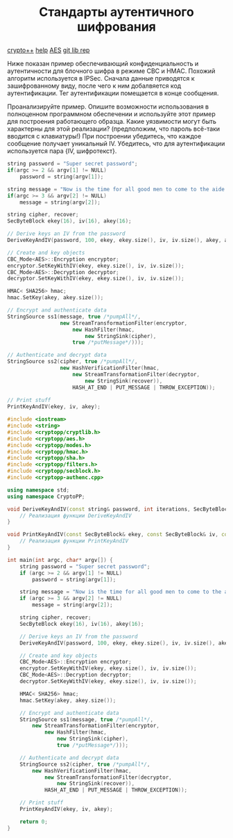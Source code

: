 # <p align = "center">Стандарты аутентичного шифрования</p>

[crypto++](https://www.cryptopp.com/) [help](https://www.youtube.com/watch?v=5XE4zEN-WKg) [AES](https://www.cryptopp.com/wiki/Advanced_Encryption_Standard) [git lib rep](https://github.com/weidai11/cryptopp)

Ниже показан пример обеспечивающий конфиденциальность и аутентичности для блочного шифра в режиме CBC и HMAC. Похожий алгоритм используется в IPSec. Сначала данные приводятся к зашифрованному виду, после чего к ним добалвяется код аутентификации. Тег аутентификации помещается в конце сообщения.

Проанализируйте пример. Опишите возможности использования в полноценном программном обеспечении и используйте этот пример для построения работающего образца. Какие уязвимости могут быть характерны для этой реализации? (предположим, что пароль всё-таки вводится с клавиатуры!) При построении убедитесь, что каждое сообщение получает уникальный IV. Убедитесь, что для аутентификации используется пара {IV, шифротекст}.

```cpp
string password = "Super secret password";
if(argc >= 2 && argv[1] != NULL)
    password = string(argv[1]);

string message = "Now is the time for all good men to come to the aide of their country";
if(argc >= 3 && argv[2] != NULL)
    message = string(argv[2]);

string cipher, recover;
SecByteBlock ekey(16), iv(16), akey(16);

// Derive keys an IV from the password
DeriveKeyAndIV(password, 100, ekey, ekey.size(), iv, iv.size(), akey, akey.size());

// Create and key objects
CBC_Mode<AES>::Encryption encryptor;
encryptor.SetKeyWithIV(ekey, ekey.size(), iv, iv.size());
CBC_Mode<AES>::Decryption decryptor;
decryptor.SetKeyWithIV(ekey, ekey.size(), iv, iv.size());

HMAC< SHA256> hmac;
hmac.SetKey(akey, akey.size());

// Encrypt and authenticate data
StringSource ss1(message, true /*pumpAll*/,
                 new StreamTransformationFilter(encryptor,
                     new HashFilter(hmac,
                         new StringSink(cipher),
                     true /*putMessage*/)));

// Authenticate and decrypt data
StringSource ss2(cipher, true /*pumpAll*/,
                 new HashVerificationFilter(hmac,
                     new StreamTransformationFilter(decryptor,
                         new StringSink(recover)),
                     HASH_AT_END | PUT_MESSAGE | THROW_EXCEPTION));
    
// Print stuff
PrintKeyAndIV(ekey, iv, akey);
```

```cpp
#include <iostream>
#include <string>
#include <cryptopp/cryptlib.h>
#include <cryptopp/aes.h>
#include <cryptopp/modes.h>
#include <cryptopp/hmac.h>
#include <cryptopp/sha.h>
#include <cryptopp/filters.h>
#include <cryptopp/secblock.h>
#include <cryptopp-authenc.cpp>

using namespace std;
using namespace CryptoPP;

void DeriveKeyAndIV(const string& password, int iterations, SecByteBlock& ekey, size_t ekeySize, SecByteBlock& iv, size_t ivSize, SecByteBlock& akey, size_t akeySize) {
    // Реализация функции DeriveKeyAndIV
}

void PrintKeyAndIV(const SecByteBlock& ekey, const SecByteBlock& iv, const SecByteBlock& akey) {
    // Реализация функции PrintKeyAndIV
}

int main(int argc, char* argv[]) {
    string password = "Super secret password";
    if (argc >= 2 && argv[1] != NULL)
        password = string(argv[1]);

    string message = "Now is the time for all good men to come to the aide of their country";
    if (argc >= 3 && argv[2] != NULL)
        message = string(argv[2]);

    string cipher, recover;
    SecByteBlock ekey(16), iv(16), akey(16);

    // Derive keys an IV from the password
    DeriveKeyAndIV(password, 100, ekey, ekey.size(), iv, iv.size(), akey, akey.size());

    // Create and key objects
    CBC_Mode<AES>::Encryption encryptor;
    encryptor.SetKeyWithIV(ekey, ekey.size(), iv, iv.size());
    CBC_Mode<AES>::Decryption decryptor;
    decryptor.SetKeyWithIV(ekey, ekey.size(), iv, iv.size());

    HMAC< SHA256> hmac;
    hmac.SetKey(akey, akey.size());

    // Encrypt and authenticate data
    StringSource ss1(message, true /*pumpAll*/,
        new StreamTransformationFilter(encryptor,
            new HashFilter(hmac,
                new StringSink(cipher),
                true /*putMessage*/)));

    // Authenticate and decrypt data
    StringSource ss2(cipher, true /*pumpAll*/,
        new HashVerificationFilter(hmac,
            new StreamTransformationFilter(decryptor,
                new StringSink(recover)),
            HASH_AT_END | PUT_MESSAGE | THROW_EXCEPTION));

    // Print stuff
    PrintKeyAndIV(ekey, iv, akey);

    return 0;
}
```
